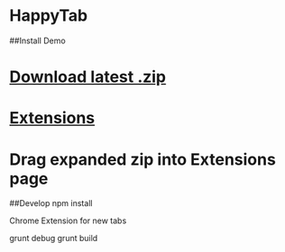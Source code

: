 HappyTab
=========

##Install Demo
# [Download latest .zip](https://github.com/brittneykernan/happytab/tree/master/package)
# [Extensions](chrome://extensions/)
# Drag expanded zip into Extensions page

##Develop 
npm install

Chrome Extension for new tabs

grunt debug
grunt build
